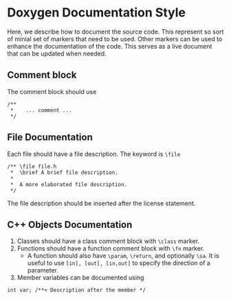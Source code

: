 # Doxygen Documentation Style

Here, we describe how to document the source code.  This represent so sort of minial set of markers that need to be used. Other markers can be used to enhance the documentation of the code.  This serves as a live document that can be updated when needed.

## Comment block

The comment block should use

```
/**
 *    ... comment ...
 */
```

## File Documentation

Each file should have a file description.  The keyword is `\file`

```
/** \file file.h
 *  \brief A brief file description.
 * 
 *  A more elaborated file description.
 */
```
The file description should be inserted after the license statement.

## C++ Objects Documentation

1. Classes should have a class comment block with `\class` marker.
2. Functions should have a function comment block with `\fn` marker. 
    * A function should also have `\param`, `\return`, and optionally `\sa`. It is useful to use `[in], [out], [in,out]` to specify the direction of a parameter.
3. Member variables can be documented using 
```
int var; /**< Description after the member */
``` 
